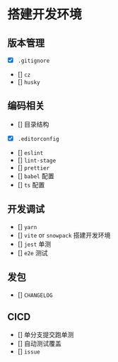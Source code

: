 # 搭建开发环境

## 版本管理

- [x] `.gitignore`
- [] `cz`
- [] `husky`

## 编码相关

- [] 目录结构
- [x] `.editorconfig`
- [] `eslint`
- [] `lint-stage`
- [] `prettier`
- [] `babel` 配置
- [] `ts` 配置

## 开发调试

- [] `yarn`
- [] `vite` or `snowpack` 搭建开发环境
- [] `jest` 单测
- [] `e2e` 测试

## 发包

- [] `CHANGELOG`

## CICD

- [] 单分支提交跑单测
- [] 自动测试覆盖
- [] `issue`
